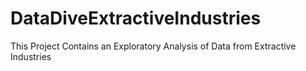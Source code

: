 # DataDiveExtractiveIndustries
This Project Contains an Exploratory Analysis of Data from Extractive Industries
